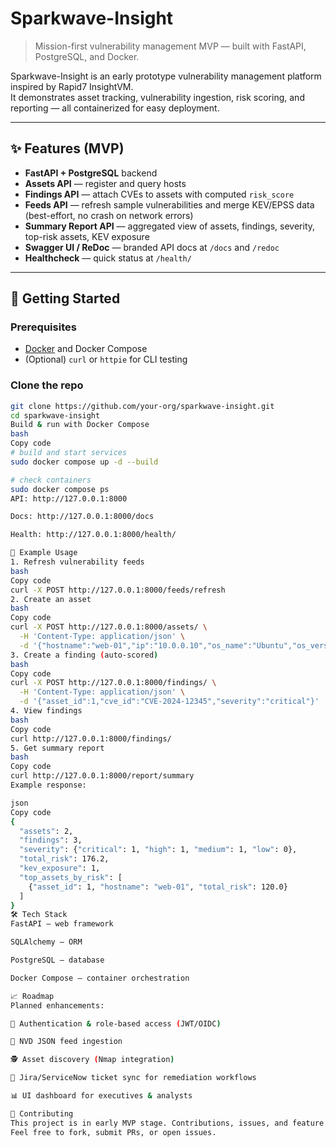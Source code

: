 # Sparkwave-Insight

> Mission-first vulnerability management MVP — built with FastAPI, PostgreSQL, and Docker.

Sparkwave-Insight is an early prototype vulnerability management platform inspired by Rapid7 InsightVM.  
It demonstrates asset tracking, vulnerability ingestion, risk scoring, and reporting — all containerized for easy deployment.

---

## ✨ Features (MVP)

- **FastAPI + PostgreSQL** backend
- **Assets API** — register and query hosts
- **Findings API** — attach CVEs to assets with computed `risk_score`
- **Feeds API** — refresh sample vulnerabilities and merge KEV/EPSS data (best-effort, no crash on network errors)
- **Summary Report API** — aggregated view of assets, findings, severity, top-risk assets, KEV exposure
- **Swagger UI / ReDoc** — branded API docs at `/docs` and `/redoc`
- **Healthcheck** — quick status at `/health/`

---

## 🚀 Getting Started

### Prerequisites
- [Docker](https://docs.docker.com/get-docker/) and Docker Compose
- (Optional) `curl` or `httpie` for CLI testing

### Clone the repo
```bash
git clone https://github.com/your-org/sparkwave-insight.git
cd sparkwave-insight
Build & run with Docker Compose
bash
Copy code
# build and start services
sudo docker compose up -d --build

# check containers
sudo docker compose ps
API: http://127.0.0.1:8000

Docs: http://127.0.0.1:8000/docs

Health: http://127.0.0.1:8000/health/

🔎 Example Usage
1. Refresh vulnerability feeds
bash
Copy code
curl -X POST http://127.0.0.1:8000/feeds/refresh
2. Create an asset
bash
Copy code
curl -X POST http://127.0.0.1:8000/assets/ \
  -H 'Content-Type: application/json' \
  -d '{"hostname":"web-01","ip":"10.0.0.10","os_name":"Ubuntu","os_version":"22.04","business_criticality":4}'
3. Create a finding (auto-scored)
bash
Copy code
curl -X POST http://127.0.0.1:8000/findings/ \
  -H 'Content-Type: application/json' \
  -d '{"asset_id":1,"cve_id":"CVE-2024-12345","severity":"critical"}'
4. View findings
bash
Copy code
curl http://127.0.0.1:8000/findings/
5. Get summary report
bash
Copy code
curl http://127.0.0.1:8000/report/summary
Example response:

json
Copy code
{
  "assets": 2,
  "findings": 3,
  "severity": {"critical": 1, "high": 1, "medium": 1, "low": 0},
  "total_risk": 176.2,
  "kev_exposure": 1,
  "top_assets_by_risk": [
    {"asset_id": 1, "hostname": "web-01", "total_risk": 120.0}
  ]
}
🛠️ Tech Stack
FastAPI — web framework

SQLAlchemy — ORM

PostgreSQL — database

Docker Compose — container orchestration

📈 Roadmap
Planned enhancements:

🔐 Authentication & role-based access (JWT/OIDC)

📡 NVD JSON feed ingestion

🕵️ Asset discovery (Nmap integration)

🧩 Jira/ServiceNow ticket sync for remediation workflows

📊 UI dashboard for executives & analysts

🤝 Contributing
This project is in early MVP stage. Contributions, issues, and feature requests are welcome.
Feel free to fork, submit PRs, or open issues.